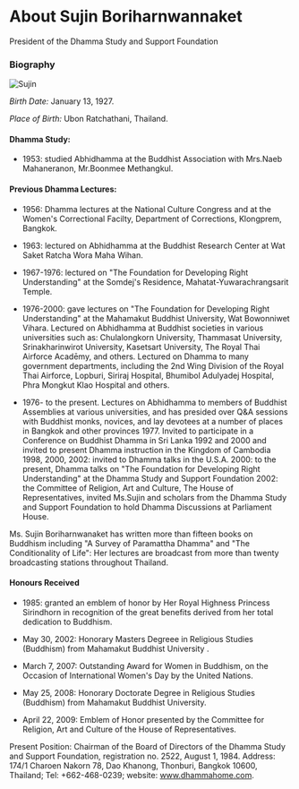 # About Sujin Boriharnwannaket 

President of the Dhamma Study and Support Foundation

### Biography

![Sujin](https://alwell.github.io/Book_details/sujin.jpg)

*Birth Date:* January 13, 1927.

*Place of Birth:* Ubon Ratchathani, Thailand.

#### Dhamma Study:

- 1953: studied Abhidhamma at the Buddhist Association with Mrs.Naeb Mahaneranon, Mr.Boonmee Methangkul.

#### Previous Dhamma Lectures:

- 1956: Dhamma lectures at the National Culture Congress and at the Women's Correctional Facilty, Department of Corrections, Klongprem, Bangkok. 

- 1963: lectured on Abhidhamma at the Buddhist Research Center at Wat Saket Ratcha Wora Maha Wihan. 

- 1967-1976: lectured on "The Foundation for Developing Right Understanding" at the Somdej's Residence, Mahatat-Yuwarachrangsarit Temple. 

- 1976-2000: gave lectures on "The Foundation for Developing Right Understanding" at the Mahamakut Buddhist University, Wat Bowonniwet Vihara. Lectured on Abhidhamma at Buddhist societies in various universities such as: Chulalongkorn University, Thammasat University, Srinakharinwirot University, Kasetsart University, The Royal Thai Airforce Acadēmy, and others. Lectured on Dhamma to many government departments, including the 2nd Wing Division of the Royal Thai Airforce, Lopburi, Siriraj Hospital, Bhumibol Adulyadej Hospital, Phra Mongkut Klao Hospital and others.

- 1976- to the present.  Lectures on Abhidhamma to members of Buddhist Assemblies at various universities, and has presided over Q&A sessions with Buddhist monks, novices, and lay devotees at a number of places in Bangkok and other provinces 1977. Invited to participate in a Conference on Buddhist Dhamma in Sri Lanka 1992 and 2000 and invited to present Dhamma instruction in the Kingdom of Cambodia 1998, 2000, 2002: invited to Dhamma talks in the U.S.A. 2000: to the present, Dhamma talks on "The Foundation for Developing Right Understanding" at the Dhamma Study and Support Foundation 2002: the Committee of Religion, Art and Culture, The House of Representatives, invited Ms.Sujin and scholars from the Dhamma Study and Support Foundation to hold Dhamma Discussions at Parliament House.

Ms. Sujin Boriharnwanaket has written more than fifteen books on Buddhism including "A Survey of Paramattha Dhamma" and "The Conditionality of Life": Her lectures are broadcast from more than twenty broadcasting stations throughout Thailand.

#### Honours Received

- 1985: granted an emblem of honor by Her Royal Highness Princess Sirindhorn in recognition of the great benefits derived from her total dedication to Buddhism. 

- May 30, 2002: Honorary Masters Degreee in Religious Studies (Buddhism) from Mahamakut Buddhist University .

- March 7, 2007: Outstanding Award for Women in Buddhism, on the Occasion of International Women's Day by the United Nations. 

- May 25, 2008: Honorary Doctorate Degree in Religious Studies (Buddhism) from Mahamakut Buddhist University. 

- April 22, 2009: Emblem of Honor presented by the Committee for Religion, Art and Culture of the House of Representatives.

Present Position: Chairman of the Board of Directors of the Dhamma Study and Support Foundation, registration no. 2522, August 1, 1984.
Address: 174/1 Charoen Nakorn 78, Dao Khanong, Thonburi, Bangkok 10600, Thailand; Tel: +662-468-0239; website: www.dhammahome.com.
